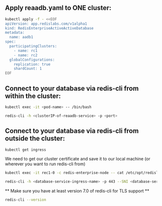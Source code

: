 ## Apply reaadb.yaml to ONE cluster:

```bash
kubectl apply -f - <<EOF
apiVersion: app.redislabs.com/v1alpha1
kind: RedisEnterpriseActiveActiveDatabase
metadata:
  name: aadb1
spec:
  participatingClusters:
    - name: rc1
    - name: rc2
  globalConfigurations:
    replication: true
    shardCount: 1
EOF
```
## Connect to your database via redis-cli from within the cluster:

```bash
kubectl exec -it <pod-name> -- /bin/bash
```
```bash
redis-cli -h <clusterIP-of-reaadb-service> -p <port>
```
## Connect to your database via redis-cli from outside the cluster:

```bash
kubectl get ingress
```
We need to get our cluster certificate and save it to our local machine (or wherever you want to run redis-cli from)
```bash
kubectl exec -it rec1-0 -c redis-enterprise-node -- cat /etc/opt/redislabs/proxy_cert.pem > proxy_cert.pem
```

```bash
redis-cli -h <database-service-ingress-name> -p 443 --SNI <database-service-ingress-name> --tls --cacert ./proxy_cert.pem
```

** Make sure you have at least version 7.0 of redis-cli for TLS support **
```bash
redis-cli --version
```
